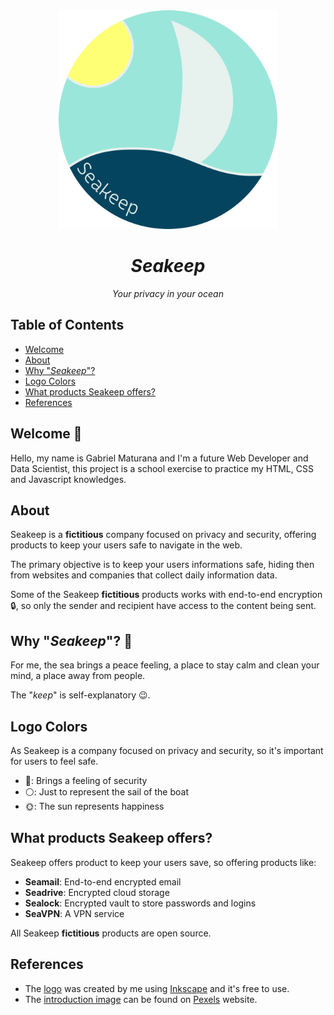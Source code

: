 <div align="center">
  <img src="./images/logo.png" width="350">
  <h1 style="font-style:italic;">Seakeep</h1>
  <p style="font-style:italic;">Your privacy in your ocean</p>
</div>

## Table of Contents

- [Welcome](#welcome)
- [About](#about)
- [Why "*Seakeep*"?](#why-seakeep)
- [Logo Colors](#logo-colors)
- [What products Seakeep offers?](#what-products-seakeep-offers)
- [References](#references)

## Welcome 👋

Hello, my name is Gabriel Maturana and I'm a future Web Developer
and Data Scientist, this project is a school exercise to practice my HTML, CSS
and Javascript knowledges.

## About

Seakeep is a **fictitious** company focused on privacy and security, offering
products to keep your users safe to navigate in the web.

The primary objective is to keep your users informations safe, hiding then from
websites and companies that collect daily information data.

Some of the Seakeep **fictitious** products works with end-to-end encryption 🔒, so only
the sender and recipient have access to the content being sent.

## Why "*Seakeep*"? 🤔

For me, the sea brings a peace feeling, a place to stay calm and clean your
mind, a place away from people.

The "*keep*" is self-explanatory 😉.

## Logo Colors

As Seakeep is a company focused on privacy and security, so it's important for
users to feel safe.

- 🔵: Brings a feeling of security
- ⚪: Just to represent the sail of the boat
- 🌞: The sun represents happiness

## What products Seakeep offers?

Seakeep offers product to keep your users save, so offering products like:

- **Seamail**: End-to-end encrypted email
- **Seadrive**: Encrypted cloud storage
- **Sealock**: Encrypted vault to store passwords and logins
- **SeaVPN**: A VPN service

All Seakeep **fictitious** products are open source.

## References

- The [logo](./images/logo.png) was created by me using
  [Inkscape](https://inkscape.org/) and it's free to use.
- The [introduction image](./images/intro-brackground.png) can be found on 
  [Pexels](https://www.pexels.com/photo/sea-dawn-nature-sunset-5146315/) website.

